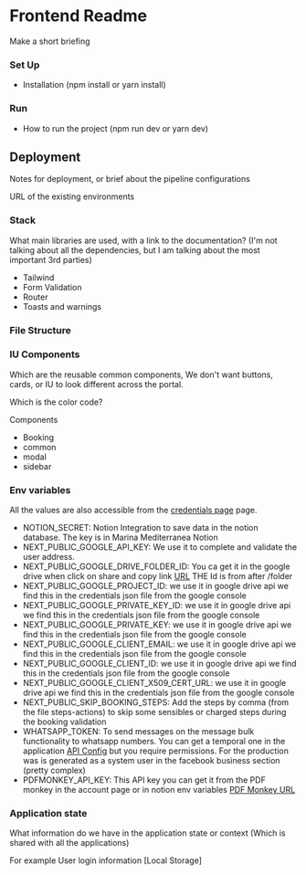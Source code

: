 # Frontend Readme

Make a short briefing

### Set Up

- Installation (npm install or yarn install)

### Run

- How to run the project (npm run dev or yarn dev)

## Deployment

Notes for deployment, or brief about the pipeline configurations

URL of the existing environments

### Stack

What main libraries are used, with a link to the documentation? (I'm not talking about all the dependencies, but I am talking about the most important 3rd parties)

- Tailwind
- Form Validation
- Router
- Toasts and warnings

### File Structure


### IU Components

Which are the reusable common components, We don't want buttons, cards, or IU to look different across the portal.

Which is the color code? 

Components
 - Booking
 - common
 - modal
 - sidebar

### Env variables

All the values are also accessible from the [credentials page](https://www.notion.so/tianlu/Mediterranea-Marina-Credentials-218f712be104457e8e865f3037471d86?pvs=4) page.

 - NOTION_SECRET: Notion Integration to save data in the notion database. The key is in Marina Mediterranea Notion
 - NEXT_PUBLIC_GOOGLE_API_KEY: We use it to complete and validate the user address.
 - NEXT_PUBLIC_GOOGLE_DRIVE_FOLDER_ID: You ca get it in the google drive when click on share and copy link [URL](https://drive.google.com/drive/u/0/folders/1cSvd3MvYsZ9LCRtI038Mz5IjWWcYIEv1) THE Id is from after /folder
- NEXT_PUBLIC_GOOGLE_PROJECT_ID: we use it in google drive api we find this in the credentials json file from  the google console
- NEXT_PUBLIC_GOOGLE_PRIVATE_KEY_ID: we use it in google drive api we find this in the credentials json file from  the google console
- NEXT_PUBLIC_GOOGLE_PRIVATE_KEY: we use it in google drive api we find this in the credentials json file from  the google console
- NEXT_PUBLIC_GOOGLE_CLIENT_EMAIL: we use it in google drive api we find this in the credentials json file from  the google console
- NEXT_PUBLIC_GOOGLE_CLIENT_ID: we use it in google drive api we find this in the credentials json file from  the google console
- NEXT_PUBLIC_GOOGLE_CLIENT_X509_CERT_URL: we use it in google drive api we find this in the credentials json file from  the google console
- NEXT_PUBLIC_SKIP_BOOKING_STEPS: Add the steps by comma (from the file steps-actions) to skip some sensibles or charged steps during the booking validation
- WHATSAPP_TOKEN: To send messages on the message bulk functionality to whatsapp numbers. You can get a temporal one in the application [API Config](https://developers.facebook.com/apps/6964882823566210/whatsapp-business/wa-dev-console/?business_id=2330989420463473) but you require permissions.
For the production was is generated as a system user in the facebook business section (pretty complex)
- PDFMONKEY_API_KEY: This API key you can get it from the PDF monkey in the account page or in notion env variables [PDF Monkey URL](https://dashboard.pdfmonkey.io/account)

### Application state

What information do we have in the application state or context (Which is shared with all the applications)

For example User login information [Local Storage]

